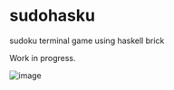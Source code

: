 # sudohasku
sudoku terminal game using haskell brick

Work in progress.

![image](https://github.com/LiamGoodacre/sudohasku/assets/1189645/e0785d46-35f4-4065-b040-7d63710950b5)

